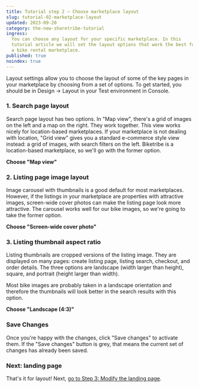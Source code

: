 ```yaml
---
title: Tutorial step 2 – Choose marketplace layout
slug: tutorial-02-marketplace-layout
updated: 2023-09-20
category: the-new-sharetribe-tutorial
ingress:
  You can choose any layout for your specific marketplace. In this
  tutorial article we will set the layout options that work the best for
  a bike rental marketplace.
published: true
noindex: true
---
```


Layout settings allow you to choose the layout of some of the key pages
in your marketplace by choosing from a set of options. To get started,
you should be in Design -> Layout in your Test environment in Console.

### 1. Search page layout

Search page layout has two options. In "Map view", there's a grid of
images on the left and a map on the right. They work together. This view
works nicely for location-based marketplaces. If your marketplace is not
dealing with location, "Grid view" gives you a standard e-commerce style
view instead: a grid of images, with search filters on the left.
Biketribe is a location-based marketplace, so we'll go with the former
option.

**Choose "Map view"**

### 2. Listing page image layout

Image carousel with thumbnails is a good default for most marketplaces.
However, if the listings in your marketplace are properties with
attractive images, screen-wide cover photos can make the listing page
look more attractive. The carousel works well for our bike images, so
we're going to take the former option.

**Choose "Screen-wide cover photo"**

### 3. Listing thumbnail aspect ratio

Listing thumbnails are cropped versions of the listing image. They are
displayed on many pages: create listing page, listing search, checkout,
and order details. The three options are landscape (width larger than
height), square, and portrait (height larger than width).

Most bike images are probably taken in a landscape orientation and
therefore the thumbnails will look better in the search results with
this option.

**Choose "Landscape (4:3)"**

### Save Changes

Once you're happy with the changes, click "Save changes" to activate
them. If the "Save changes" button is grey, that means the current set
of changes has already been saved.

### Next: landing page

That's it for layout! Next,
[go to Step 3: Modify the landing page](/the-new-sharetribe/tutorial-landing-page/).
